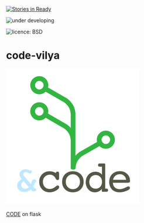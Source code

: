[![Stories in Ready](https://badge.waffle.io/shanzi/code-vilya.png?label=ready&title=Ready)](https://waffle.io/shanzi/code-vilya)

![under developing](http://img.shields.io/badge/status-developing-yellow.svg)

![licence: BSD](http://img.shields.io/badge/licence-BSD-green.svg)

code-vilya
==========

![logo](./logo.png)

[CODE](http://douban-code.github.io) on flask
